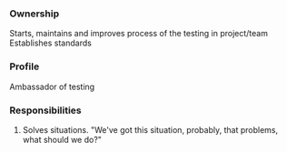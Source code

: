 
### Ownership

Starts, maintains and improves process of the testing in project/team
Establishes standards

### Profile

Ambassador of testing

### Responsibilities

1. Solves situations. "We've got this situation, probably, that problems, what should we do?"
